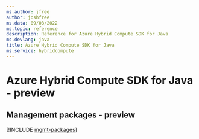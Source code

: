 ```yaml
---
ms.author: jfree
author: joshfree
ms.data: 09/08/2022
ms.topic: reference
description: Reference for Azure Hybrid Compute SDK for Java
ms.devlang: java
title: Azure Hybrid Compute SDK for Java
ms.service: hybridcompute
---
```

# Azure Hybrid Compute SDK for Java - preview

## Management packages - preview
[!INCLUDE [mgmt-packages](hybrid-compute-mgmt-index.md)]